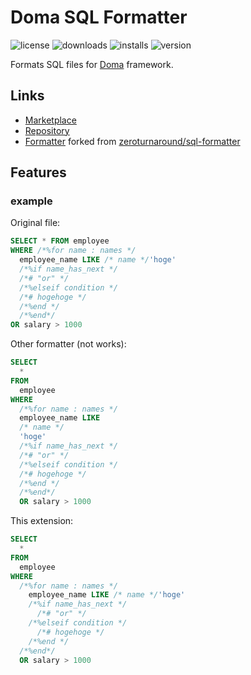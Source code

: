 # Doma SQL Formatter 
![license](https://img.shields.io/github/license/nagaokayuji/doma-sql-formatter-vscode) ![downloads](https://img.shields.io/visual-studio-marketplace/d/nagaokayuji.doma-sql-formatter) ![installs](https://img.shields.io/visual-studio-marketplace/i/nagaokayuji.doma-sql-formatter) ![version](https://img.shields.io/visual-studio-marketplace/v/nagaokayuji.doma-sql-formatter)

Formats SQL files for [Doma](https://github.com/domaframework/doma) framework.

## Links
- [Marketplace](https://marketplace.visualstudio.com/items?itemName=nagaokayuji.doma-sql-formatter)
- [Repository](https://github.com/nagaokayuji/doma-sql-formatter-vscode)
- [Formatter](https://github.com/nagaokayuji/sql-formatter-doma) forked from [zeroturnaround/sql-formatter](https://github.com/zeroturnaround/sql-formatter)

## Features

### example
Original file:

```sql
SELECT * FROM employee
WHERE /*%for name : names */
  employee_name LIKE /* name */'hoge'
  /*%if name_has_next */
  /*# "or" */
  /*%elseif condition */
  /*# hogehoge */
  /*%end */
  /*%end*/
OR salary > 1000
```

Other formatter (not works):

```sql
SELECT
  *
FROM
  employee
WHERE
  /*%for name : names */
  employee_name LIKE
  /* name */
  'hoge'
  /*%if name_has_next */
  /*# "or" */
  /*%elseif condition */
  /*# hogehoge */
  /*%end */
  /*%end*/
  OR salary > 1000
```

This extension:

```sql
SELECT
  *
FROM
  employee
WHERE
  /*%for name : names */
    employee_name LIKE /* name */'hoge'
    /*%if name_has_next */
      /*# "or" */
    /*%elseif condition */
      /*# hogehoge */
    /*%end */
  /*%end*/
  OR salary > 1000
```
